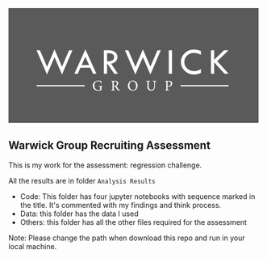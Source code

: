 ![image](/img/logo.PNG)

## Warwick Group Recruiting Assessment

This is my work for the assessment: regression challenge.

All the results are in folder `Analysis Results` 

* Code: This folder has four jupyter notebooks with sequence marked in the title. It's commented with my findings and think process.
* Data: this folder has the data I used
* Others: this folder has all the other files required for the assessment

Note: Please change the path when download this repo and run in your local machine.

